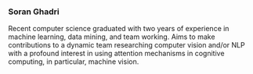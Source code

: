 ### Soran Ghadri 
Recent computer science graduated with two years of experience in machine learning, data mining, and team
working.
Aims to make contributions to a dynamic team researching computer vision and/or NLP with a
profound interest in using attention mechanisms in cognitive computing, in particular,
machine vision.

<!--
**soran-ghadri/soran-ghadri** is a ✨ _special_ ✨ repository because its `README.md` (this file) appears on your GitHub profile.

[![Anurag's github stats](https://github-readme-stats.vercel.app/api?username=soran-ghadri)](https://github.com/anuraghazra/github-readme-stats)
